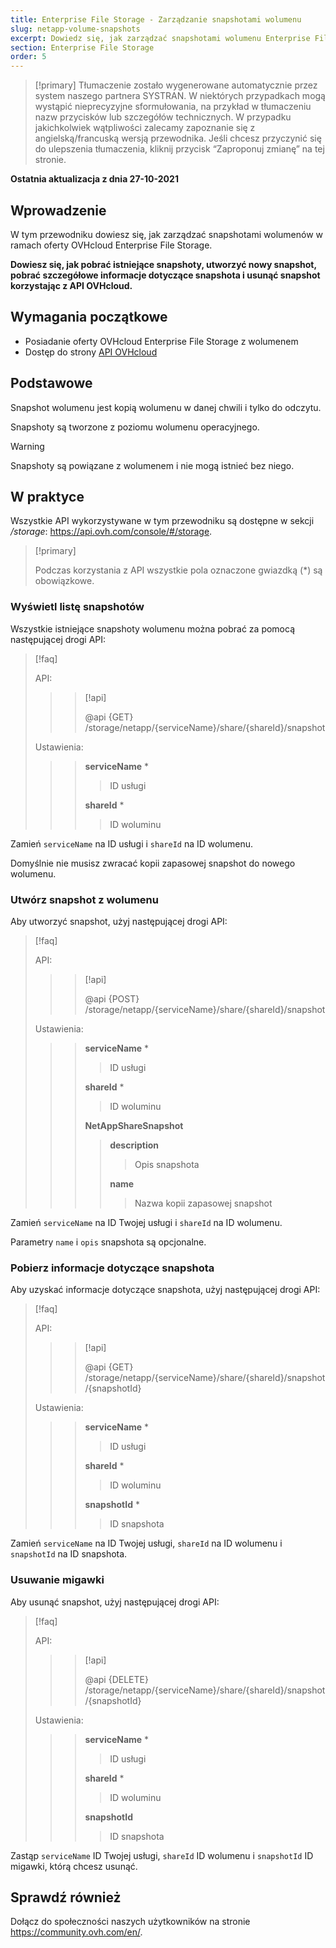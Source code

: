 ```yaml
---
title: Enterprise File Storage - Zarządzanie snapshotami wolumenu
slug: netapp-volume-snapshots
excerpt: Dowiedz się, jak zarządzać snapshotami wolumenu Enterprise File Storage przy użyciu interfejsu API OVHcloud
section: Enterprise File Storage
order: 5
---
```


> [!primary]
> Tłumaczenie zostało wygenerowane automatycznie przez system naszego partnera SYSTRAN. W niektórych przypadkach mogą wystąpić nieprecyzyjne sformułowania, na przykład w tłumaczeniu nazw przycisków lub szczegółów technicznych. W przypadku jakichkolwiek wątpliwości zalecamy zapoznanie się z angielską/francuską wersją przewodnika. Jeśli chcesz przyczynić się do ulepszenia tłumaczenia, kliknij przycisk “Zaproponuj zmianę” na tej stronie.
>

**Ostatnia aktualizacja z dnia 27-10-2021**

## Wprowadzenie

W tym przewodniku dowiesz się, jak zarządzać snapshotami wolumenów w ramach oferty OVHcloud Enterprise File Storage.

**Dowiesz się, jak pobrać istniejące snapshoty, utworzyć nowy snapshot, pobrać szczegółowe informacje dotyczące snapshota i usunąć snapshot korzystając z API OVHcloud.**

## Wymagania początkowe

- Posiadanie oferty OVHcloud Enterprise File Storage z wolumenem
- Dostęp do strony [API OVHcloud](https://api.ovh.com/)

## Podstawowe

Snapshot wolumenu jest kopią wolumenu w danej chwili i tylko do odczytu.

Snapshoty są tworzone z poziomu wolumenu operacyjnego.

> [!warning]
>
> Snapshoty są powiązane z wolumenem i nie mogą istnieć bez niego.
>

## W praktyce

Wszystkie API wykorzystywane w tym przewodniku są dostępne w sekcji */storage*: <https://api.ovh.com/console/#/storage>.

> [!primary]
>
> Podczas korzystania z API wszystkie pola oznaczone gwiazdką (\*) są obowiązkowe.
>

### Wyświetl listę snapshotów

Wszystkie istniejące snapshoty wolumenu można pobrać za pomocą następującej drogi API:

> [!faq]
>
> API:
>
>> > [!api]
>> >
>> > @api {GET} /storage/netapp/{serviceName}/share/{shareId}/snapshot
>>
>>
>
> Ustawienia:
>
>> > **serviceName** *
>> >
>> >> ID usługi
>> >
>> > **shareId** *
>> >
>> >> ID woluminu
>

Zamień `serviceName` na ID usługi i `shareId` na ID wolumenu.

Domyślnie nie musisz zwracać kopii zapasowej snapshot do nowego wolumenu.

### Utwórz snapshot z wolumenu

Aby utworzyć snapshot, użyj następującej drogi API:

> [!faq]
>
> API:
>
>> > [!api]
>> >
>> > @api {POST} /storage/netapp/{serviceName}/share/{shareId}/snapshot
>> >
>>
>
> Ustawienia:
>
>> > **serviceName** *
>> >
>> >> ID usługi
>> >
>> > **shareId** *
>> >
>> >> ID woluminu
>> >
>> > **NetAppShareSnapshot**
>> >
>> >> **description**
>> >>
>> >> > Opis snapshota
>> >>
>> >> **name**
>> >>
>> >> > Nazwa kopii zapasowej snapshot
>

Zamień `serviceName` na ID Twojej usługi i `shareId` na ID wolumenu.

Parametry `name` i `opis` snapshota są opcjonalne.

### Pobierz informacje dotyczące snapshota

Aby uzyskać informacje dotyczące snapshota, użyj następującej drogi API:

> [!faq]
>
> API:
>
>> > [!api]
>> >
>> > @api {GET} /storage/netapp/{serviceName}/share/{shareId}/snapshot/{snapshotId}
>>
>>
>
> Ustawienia:
>
>> > **serviceName** *
>> >
>> >> ID usługi
>> >
>> > **shareId** *
>> >
>> >> ID woluminu
>> >
>> > **snapshotId** *
>> >
>> >> ID snapshota
>

Zamień `serviceName` na ID Twojej usługi, `shareId` na ID wolumenu i `snapshotId` na ID snapshota.

### Usuwanie migawki

Aby usunąć snapshot, użyj następującej drogi API:

> [!faq]
>
> API:
>
>> > [!api]
>> >
>> > @api {DELETE} /storage/netapp/{serviceName}/share/{shareId}/snapshot/{snapshotId}
>>
>>
>
> Ustawienia:
>
>> > **serviceName** *
>> >
>> >> ID usługi
>> >
>> > **shareId** *
>> >
>> >> ID woluminu
>> >
>> > **snapshotId**
>> >
>> >> ID snapshota
>

Zastąp `serviceName` ID Twojej usługi, `shareId` ID wolumenu i `snapshotId` ID migawki, którą chcesz usunąć.

## Sprawdź również

Dołącz do społeczności naszych użytkowników na stronie <https://community.ovh.com/en/>.
